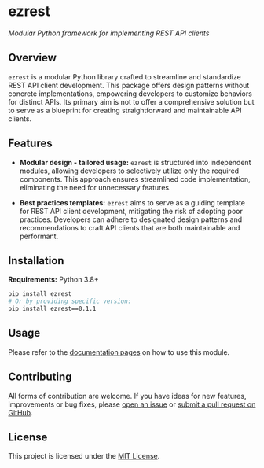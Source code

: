 # ezrest

*Modular Python framework for implementing REST API clients*

## Overview

`ezrest` is a modular Python library crafted to streamline and standardize REST API client development. This package offers design patterns without concrete implementations, empowering developers to customize behaviors for distinct APIs. Its primary aim is not to offer a comprehensive solution but to serve as a blueprint for creating straightforward and maintainable API clients.

## Features

- **Modular design - tailored usage:** `ezrest` is structured into independent modules, allowing developers to selectively utilize only the required components. This approach ensures streamlined code implementation, eliminating the need for unnecessary features.

- **Best practices templates:** `ezrest` aims to serve as a guiding template for REST API client development, mitigating the risk of adopting poor practices. Developers can adhere to designated design patterns and recommendations to craft API clients that are both maintainable and performant.

## Installation

**Requirements:** Python 3.8+

```bash
pip install ezrest
# Or by providing specific version:
pip install ezrest==0.1.1
```

## Usage <!-- {docsify-ignore} -->

Please refer to the [documentation pages](https://nullJaX.github.io/ezrest/#/modules) on how to use this module.

## Contributing

All forms of contribution are welcome. If you have ideas for new features, improvements or bug fixes, please [open an issue](https://github.com/nullJaX/ezrest/issues) or [submit a pull request on GitHub](https://github.com/nullJaX/ezrest/pulls).

## License <!-- {docsify-ignore} -->

This project is licensed under the [MIT License](https://github.com/nullJaX/ezrest/blob/master/LICENSE).
